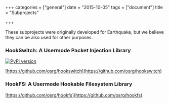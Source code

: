 +++
categories = ["general"]
date = "2015-10-05"
tags = ["document"]
title = "Subprojects"

+++

These subprojects were originally developed for Earthquake, but we believe they can be also used for other purposes.

### HookSwitch: A Usermode Packet Injection Library

[![PyPI version](https://badge.fury.io/py/hookswitch.svg)](http://badge.fury.io/py/hookswitch)

[https://github.com/osrg/hookswitch](https://github.com/osrg/hookswitch)

### HookFS: A Usermode Hookable Filesystem Library

[https://github.com/osrg/hookfs](https://github.com/osrg/hookfs)

